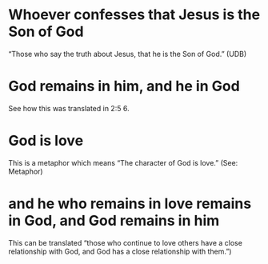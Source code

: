 
 # Whoever confesses that Jesus is the Son of God 
   “Those who say the truth about Jesus,
  that he is the Son of God.” (UDB)
  # God remains in him, and he in God 
   See how this was translated in 2:5
  6.
  # God is love
   This is a metaphor which means “The character of God is love.” (See:
  Metaphor)
  # and he who remains in love remains in God, and God remains in him 
   This can be
  translated “those who continue to love others have a close relationship with God, and
  God has a close relationship with them.”) 

